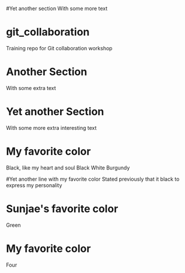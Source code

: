 #Yet another section
With some more text

# git_collaboration
Training repo for Git collaboration workshop

# Another Section
With some extra text

# Yet another Section
With some more extra interesting text

# My favorite color
Black, like my heart and soul
Black
White
Burgundy

#Yet another line with my favorite color
Stated previously that it black to express my personality

# Sunjae's favorite color
Green

# My favorite color
Four


